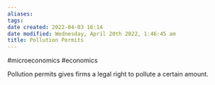 ```yaml
---
aliases: 
tags: 
date created: 2022-04-03 16:14
date modified: Wednesday, April 20th 2022, 1:46:45 am
title: Pollution Permits
---
```


#microeconomics #economics

Pollution permits gives firms a legal right to pollute a certain amount.

